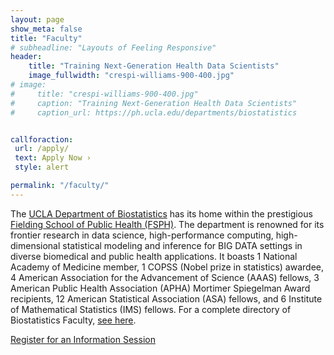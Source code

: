 ```yaml
---
layout: page
show_meta: false
title: "Faculty"
# subheadline: "Layouts of Feeling Responsive"
header:
    title: "Training Next-Generation Health Data Scientists"
    image_fullwidth: "crespi-williams-900-400.jpg"
# image: 
#     title: "crespi-williams-900-400.jpg"
#     caption: "Training Next-Generation Health Data Scientists"
#     caption_url: https://ph.ucla.edu/departments/biostatistics


callforaction:
 url: /apply/
 text: Apply Now ›
 style: alert

permalink: "/faculty/"
---
```


The [UCLA Department of Biostatistics](https://ph.ucla.edu/departments/biostatistics) has its home within the prestigious [Fielding School of Public Health (FSPH)](https://ph.ucla.edu/). The department is renowned for its frontier research in data science, high-performance computing, high-dimensional statistical modeling and inference for BIG DATA settings in diverse biomedical and public health applications. It boasts 1 National Academy of Medicine member, 1 COPSS (Nobel prize in statistics) awardee, 4 American Association for the Advancement of Science (AAAS) fellows, 3 American Public Health Association (APHA) Mortimer Spiegelman Award recipients, 12 American Statistical Association (ASA) fellows, and 6 Institute of Mathematical Statistics (IMS) fellows. For a complete directory of Biostatistics Faculty, [see here](https://ph.ucla.edu/about/faculty-staff-directory?type=faculty&department[]=85&page=1). 


<div class="row t60 b60">
        <div class="small-12 text-center columns">
            <a class="button large radius info" href="https://ucla.zoom.us/meeting/register/tJIuc-mtqj0qG91cHwVA2wEnn3WDwxVEio-p">Register for an Information Session</a>
        </div><!-- /.small-12.columns -->
</div><!-- /.row -->

<!--## MDSH Faculty-->

